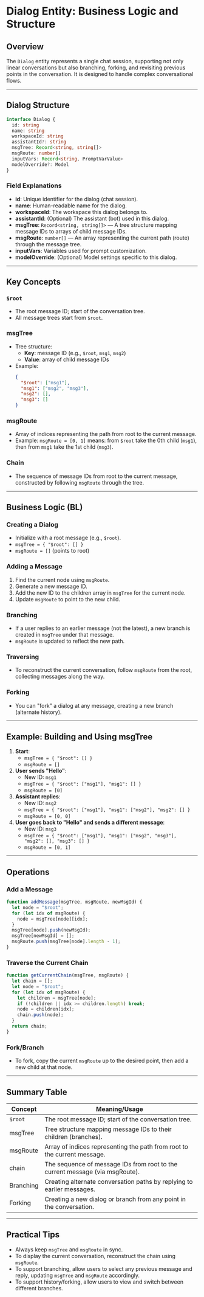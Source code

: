 # Dialog Entity: Business Logic and Structure

## Overview
The `Dialog` entity represents a single chat session, supporting not only linear conversations but also branching, forking, and revisiting previous points in the conversation. It is designed to handle complex conversational flows.

---

## Dialog Structure

```ts
interface Dialog {
  id: string
  name: string
  workspaceId: string
  assistantId?: string
  msgTree: Record<string, string[]>
  msgRoute: number[]
  inputVars: Record<string, PromptVarValue>
  modelOverride?: Model
}
```

### Field Explanations
- **id**: Unique identifier for the dialog (chat session).
- **name**: Human-readable name for the dialog.
- **workspaceId**: The workspace this dialog belongs to.
- **assistantId**: (Optional) The assistant (bot) used in this dialog.
- **msgTree**: `Record<string, string[]>` — A tree structure mapping message IDs to arrays of child message IDs.
- **msgRoute**: `number[]` — An array representing the current path (route) through the message tree.
- **inputVars**: Variables used for prompt customization.
- **modelOverride**: (Optional) Model settings specific to this dialog.

---

## Key Concepts

### `$root`
- The root message ID; start of the conversation tree.
- All message trees start from `$root`.

### msgTree
- Tree structure:
  - **Key**: message ID (e.g., `$root`, `msg1`, `msg2`)
  - **Value**: array of child message IDs
- Example:
  ```json
  {
    "$root": ["msg1"],
    "msg1": ["msg2", "msg3"],
    "msg2": [],
    "msg3": []
  }
  ```

### msgRoute
- Array of indices representing the path from root to the current message.
- Example: `msgRoute = [0, 1]` means: from `$root` take the 0th child (`msg1`), then from `msg1` take the 1st child (`msg3`).

### Chain
- The sequence of message IDs from root to the current message, constructed by following `msgRoute` through the tree.

---

## Business Logic (BL)

### Creating a Dialog
- Initialize with a root message (e.g., `$root`).
- `msgTree = { "$root": [] }`
- `msgRoute = []` (points to root)

### Adding a Message
1. Find the current node using `msgRoute`.
2. Generate a new message ID.
3. Add the new ID to the children array in `msgTree` for the current node.
4. Update `msgRoute` to point to the new child.

### Branching
- If a user replies to an earlier message (not the latest), a new branch is created in `msgTree` under that message.
- `msgRoute` is updated to reflect the new path.

### Traversing
- To reconstruct the current conversation, follow `msgRoute` from the root, collecting messages along the way.

### Forking
- You can "fork" a dialog at any message, creating a new branch (alternate history).

---

## Example: Building and Using msgTree

1. **Start**:
   - `msgTree = { "$root": [] }`
   - `msgRoute = []`
2. **User sends "Hello"**:
   - New ID: `msg1`
   - `msgTree = { "$root": ["msg1"], "msg1": [] }`
   - `msgRoute = [0]`
3. **Assistant replies**:
   - New ID: `msg2`
   - `msgTree = { "$root": ["msg1"], "msg1": ["msg2"], "msg2": [] }`
   - `msgRoute = [0, 0]`
4. **User goes back to "Hello" and sends a different message**:
   - New ID: `msg3`
   - `msgTree = { "$root": ["msg1"], "msg1": ["msg2", "msg3"], "msg2": [], "msg3": [] }`
   - `msgRoute = [0, 1]`

---

## Operations

### Add a Message
```js
function addMessage(msgTree, msgRoute, newMsgId) {
  let node = "$root";
  for (let idx of msgRoute) {
    node = msgTree[node][idx];
  }
  msgTree[node].push(newMsgId);
  msgTree[newMsgId] = [];
  msgRoute.push(msgTree[node].length - 1);
}
```

### Traverse the Current Chain
```js
function getCurrentChain(msgTree, msgRoute) {
  let chain = [];
  let node = "$root";
  for (let idx of msgRoute) {
    let children = msgTree[node];
    if (!children || idx >= children.length) break;
    node = children[idx];
    chain.push(node);
  }
  return chain;
}
```

### Fork/Branch
- To fork, copy the current `msgRoute` up to the desired point, then add a new child at that node.

---

## Summary Table

| Concept   | Meaning/Usage                                                                 |
|-----------|-------------------------------------------------------------------------------|
| `$root`   | The root message ID; start of the conversation tree.                          |
| msgTree   | Tree structure mapping message IDs to their children (branches).              |
| msgRoute  | Array of indices representing the path from root to the current message.      |
| chain     | The sequence of message IDs from root to the current message (via msgRoute).  |
| Branching | Creating alternate conversation paths by replying to earlier messages.        |
| Forking   | Creating a new dialog or branch from any point in the conversation.           |

---

## Practical Tips
- Always keep `msgTree` and `msgRoute` in sync.
- To display the current conversation, reconstruct the chain using `msgRoute`.
- To support branching, allow users to select any previous message and reply, updating `msgTree` and `msgRoute` accordingly.
- To support history/forking, allow users to view and switch between different branches.
